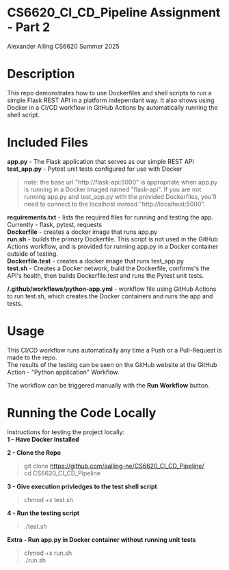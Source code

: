 # CS6620_CI_CD_Pipeline Assignment - Part 2
Alexander Alling
CS6620
Summer 2025

# Description
This repo demonstrates how to use Dockerfiles and shell scripts to run a simple Flask REST API in a platform independant way. It also shows using Docker in a CI/CD workflow in GitHub Actions by automatically running the shell script.

# Included Files
**app.py** - The Flask application that serves as our simple REST API  
**test_app.py** - Pytest unit tests configured for use with Docker  
> note: the base url "http://flask-api:5000" is appropriate when app.py is running in a Docker Imaged named "flask-api". If you are not running app.py and test_app.py with the provided Dockerfiles, you'll need to connect to the localhost instead "http://localhost:5000".

**requirements.txt** - lists the required files for running and testing the app. Currently - flask, pytest, requests  
**Dockerfile** - creates a docker image that runs app.py  
**run.sh** - builds the primary Dockerfile. This script is not used in the GitHub Actions workflow, and is provided for running app.py in a Docker container outside of testing.  
**Dockerfile.test** - creates a docker image that runs test_app.py  
**test.sh** - Creates a Docker network, build the Dockerfile, confirms's the API's health, then builds Dockerfile.test and runs the Pytest unit tests.  

**/.github/workflows/python-app.yml** - workflow file using GitHub Actions to run test.sh, which creates the Docker containers and runs the app and tests. 


# Usage
This CI/CD workflow runs automatically any time a Push or a Pull-Request is made to the repo.  
The results of the testing can be seen on the GitHub website at the GitHub Action - "Python application" Workflow.  

The workflow can be triggered manually with the **Run Workflow** button.  

# Running the Code Locally  
Instructions for testing the project locally:  
**1 - Have Docker Installed**  

**2 - Clone the Repo**  

> git clone https://github.com/aalling-ne/CS6620_CI_CD_Pipeline/  
> cd CS6620_CI_CD_Pipeline
  
**3 - Give execution privledges to the test shell script**  

> chmod +x test.sh

**4 - Run the testing script**

> ./test.sh

**Extra - Run app.py in Docker container without running unit tests**

> chmod +x run.sh  
> ./run.sh
